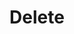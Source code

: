 ---
title: Delete
excerpt: Delete a Asset.
api:
  file: api.json
  operationId: assets#delete
hidden: false
---